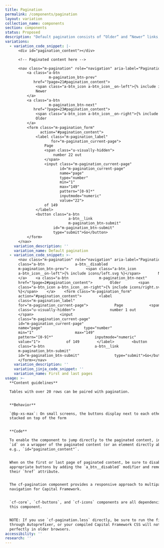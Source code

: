```yaml
---
title: Pagination
permalink: /components/pagination
layout: variation
collection_name: components
section: components
status: Proposed
description: "Default pagination consists of “Older” and “Newer” links, styled as buttons, and an inline form (input, submit button) that allows users to navigate to specific pages by number. When appropriate, the buttons may be labeled “Previous” and “Next”.\n\nMore information can be found at:\n* http://cfpb.github.io/design-manual/page-components/tables.html#behavior\t\n* https://cfpb.github.io/capital-framework/components/cf-pagination/"
variations:
  - variation_code_snippet: |-
      <div id="pagination_content"></div>

      <!-- Paginated content here -->

      <nav class="m-pagination" role="navigation" aria-label="Pagination">
          <a class="a-btn
                    m-pagination_btn-prev"
             href="?page=21#pagination_content">
              <span class="a-btn_icon a-btn_icon__on-left">{% include icons/left.svg %}</span>
              Newer
          </a>
          <a class="a-btn
                    m-pagination_btn-next"
             href="?page=23#pagination_content">
              <span class="a-btn_icon a-btn_icon__on-right">{% include icons/right.svg %}</span>
              Older
          </a>
          <form class="m-pagination_form"
                action="#pagination_content">
              <label class="m-pagination_label"
                     for="m-pagination_current-page">
                  Page
                  <span class="u-visually-hidden">
                      number 22 out
                  </span>
                  <input class="m-pagination_current-page"
                         id="m-pagination_current-page"
                         name="page"
                         type="number"
                         min="1"
                         max="149"
                         pattern="[0-9]*"
                         inputmode="numeric"
                         value="22">
                  of 149
              </label>
              <button class="a-btn
                             a-btn__link
                             m-pagination_btn-submit"
                      id="m-pagination_btn-submit"
                      type="submit">Go</button>
          </form>
      </nav>
    variation_description: ''
    variation_name: Default pagination
  - variation_code_snippet: >-
      <nav class="m-pagination" role="navigation" aria-label="Pagination">    <a
      class="a-btn              a-btn__disabled             
      m-pagination_btn-prev">        <span class="a-btn_icon
      a-btn_icon__on-left">{% include icons/left.svg %}</span>        Newer   
      </a>    <a class="a-btn              m-pagination_btn-next"      
      href="?page=2#pagination_content">        Older        <span
      class="a-btn_icon a-btn_icon__on-right">{% include icons/right.svg
      %}</span>    </a>    <form class="m-pagination_form"         
      action="#pagination_content">        <label
      class="m-pagination_label"              
      for="m-pagination_current-page">            Page            <span
      class="u-visually-hidden">                number 1 out           
      </span>            <input
      class="m-pagination_current-page"                  
      id="m-pagination_current-page"                  
      name="page"                   type="number"                  
      min="1"                   max="149"                  
      pattern="[0-9]*"                   inputmode="numeric"                  
      value="1">            of 149        </label>        <button
      class="a-btn                       a-btn__link                      
      m-pagination_btn-submit"               
      id="m-pagination_btn-submit"                type="submit">Go</button>   
      </form></nav>
    variation_description: ''
    variation_jinja_code_snippet: ''
    variation_name: First and last pages
usage: >-
  **Content guidelines**

  Tables with over 20 rows can be paired with pagination.


  **Behavior**

  `@bp-xs-max`: On small screens, the buttons display next to each other,
  stacked on top of the form


  **Code**

  To enable the component to jump directly to the paginated content, include an
  `id` on a wrapper of the paginated content (or an element directly above it),
  e.g., `id="pagination_content"`.


  When on the first or last page of paginated content, be sure to disable the
  appropriate buttons by adding the `a_btn__disabled` modifier and removing
  their `href` attribute.


  The cf-pagination component provides a responsive approach to multipage page
  navigation for Capital Framework.


  `cf-core`, `cf-buttons`, and `cf-icons` components are all dependencies of
  this component.


  NOTE: If you use `cf-pagination.less` directly, be sure to run the file
  through Autoprefixer, or your compiled Capital Framework CSS will not work
  perfectly in older browsers.
accessibility: ''
research: ''
---
```


